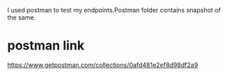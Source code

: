 I used postman to test my endpoints.Postman folder contains snapshot of the same.

# postman link
https://www.getpostman.com/collections/0afd481e2ef8d98df2a9

